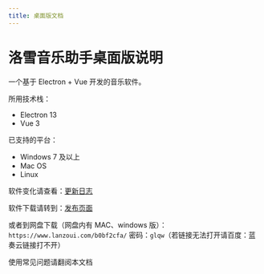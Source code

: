 ```yaml
---
title: 桌面版文档
---
```


# 洛雪音乐助手桌面版说明

一个基于 Electron + Vue 开发的音乐软件。

所用技术栈：

- Electron 13
- Vue 3

已支持的平台：

- Windows 7 及以上
- Mac OS
- Linux

软件变化请查看：[更新日志](https://github.com/lyswhut/lx-music-desktop/blob/master/CHANGELOG.md)

软件下载请转到：[发布页面](https://github.com/lyswhut/lx-music-desktop/releases)

或者到网盘下载（网盘内有 MAC、windows 版）：`https://www.lanzoui.com/b0bf2cfa/` 密码：`glqw`（若链接无法打开请百度：蓝奏云链接打不开）

使用常见问题请翻阅本文档
